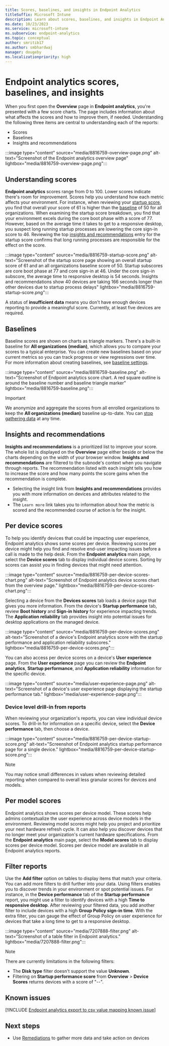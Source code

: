 ```yaml
---
title: Scores, baselines, and insights in Endpoint Analytics
titleSuffix: Microsoft Intune
description: Learn about scores, baselines, and insights in Endpoint Analytics
ms.date: 10/23/2023
ms.service: microsoft-intune
ms.subservice: endpoint-analytics
ms.topic: conceptual
author: smritib17
ms.author: smbhardwaj
manager: dougeby
ms.localizationpriority: high
---
```


# <a name="bkmk_device"></a> Endpoint analytics scores, baselines, and insights

When you first open the **Overview** page in **Endpoint analytics**, you're presented with a few score charts. The page includes information about what affects the scores and how to improve them, if needed. Understanding the following three items are central to understanding each of the reports:

- Scores
- Baselines
- Insights and recommendations

:::image type="content" source="media/8816759-overview-page.png" alt-text="Screenshot of the Endpoint analytics overview page" lightbox="media/8816759-overview-page.png":::

## Understanding scores

**Endpoint analytics** scores range from 0 to 100. Lower scores indicate there's room for improvement. Scores help you understand how each metric affects your environment. For instance, when reviewing your [startup score](startup-performance.md), you find that overall your score of 61 is higher than the [baseline](#baselines) of 50 for all organizations. When examining the startup score breakdown, you find that your environment excels during the core boot phase with a score of 77. However, based on the average time it takes to get to a responsive desktop, you suspect long running startup processes are lowering the core sign-in score to 46. Reviewing the top [insights and recommendations](#bkmk_insights) entry for the startup score confirms that long running processes are responsible for the effect on the score.

:::image type="content" source="media/8816759-startup-score.png" alt-text="Screenshot of the startup score page showing an overall startup score of 61 and an all organizations baseline score of 50. Startup subscores are core boot phase at 77 and core sign-in at 46. Under the core sign-in subscore, the average time to responsive desktop is 54 seconds. Insights and recommendations show 40 devices are taking 166 seconds longer than other devices due to startup process delays" lightbox="media/8816759-startup-score.png":::

A status of **insufficient data** means you don't have enough devices reporting to provide a meaningful score. Currently, at least five devices are required.

## Baselines

Baseline scores are shown on charts as triangle markers. There's a built-in baseline for **All organizations (median)**, which allows you to compare your scores to a typical enterprise. You can create new baselines based on your current metrics so you can track progress or view regressions over time. For more information about creating baselines, see [baseline settings](settings.md#bkmk_baselines).

:::image type="content" source="media/8816759-baseline.png" alt-text="Screenshot of Endpoint analytics score chart. A red square outline is around the baseline number and baseline triangle marker" lightbox="media/8816759-baseline.png":::

> [!IMPORTANT]
> We anonymize and aggregate the scores from all enrolled organizations to keep the **All organizations (median)** baseline up-to-date. You can [stop gathering data](data-collection.md#bkmk_stop) at any time.

## <a name="bkmk_insights"></a> Insights and recommendations

**Insights and recommendations** is a prioritized list to improve your score. The whole list is displayed on the **Overview** page either beside or below the charts depending on the width of your browser window. **Insights and recommendations** are filtered to the subnode's context when you navigate through reports. The recommendation listed with each insight tells you how to increase the score and how many points the score gains when the recommendation is complete.

- Selecting the insight link from **Insights and recommendations** provides you with more information on devices and attributes related to the insight.
- The `Learn more` link takes you to information about how the metric is scored and the recommended course of action is for the insight.  

## <a name="bkmk_per-device"></a> Per device scores
<!--IN8462182-->
To help you identify devices that could be impacting user experience, Endpoint analytics shows some scores per device. Reviewing scores per device might help you find and resolve end-user impacting issues before a call is made to the help desk. From the **Endpoint analytics** main page, select the **Device scores** tab to display individual device scores. Sorting by scores can assist you in finding devices that might need attention.

:::image type="content" source="media/8816759-per-device-scores-chart.png" alt-text="Screenshot of Endpoint analytics device scores chart from the overview page." lightbox="media/8816759-per-device-scores-chart.png":::

Selecting a device from the **Devices scores** tab loads a device page that gives you more information. From the device's **Startup performance** tab, review **Boot history** and **Sign-in history** for experience impacting trends. The **Application reliability** tab provides insight into potential issues for desktop applications on the managed device.

:::image type="content" source="media/8816759-per-device-scores.png" alt-text="Screenshot of a device's Endpoint analytics score with the startup performance and application reliability subscores." lightbox="media/8816759-per-device-scores.png":::

You can also access per device scores on a device's **User experience** page. From the **User experience** page you can review the **Endpoint analytics**, **Startup performance**, and **Application reliability** information for the specific device.

:::image type="content" source="media/user-experience-page.png" alt-text="Screenshot of a device's user experience page displaying the startup performance tab." lightbox="media/user-experience-page.png":::

### <a name="bkmk_drill-in"></a> Device level drill-in from reports

When reviewing your organization's reports, you can view individual device scores. To drill-in for information on a specific device, select the **Device performance** tab, then choose a device.

:::image type="content" source="media/8816759-per-device-startup-score.png" alt-text="Screenshot of Endpoint analytics startup performance page for a single device." lightbox="media/8816759-per-device-startup-score.png":::

> [!NOTE]
> You may notice small differences in values when reviewing detailed reporting when compared to overall less granular scores for devices and models.

## <a name="bkmk_model"></a> Per model scores
<!--IN14439211-->
Endpoint analytics shows scores per device model. These scores help admins contextualize the user experience across device models in the environment. Reviewing model scores might help you project and prioritize your next hardware refresh cycle. It can also help you discover devices that no longer meet your organization's current hardware specifications. From the **Endpoint analytics** main page, select the **Model scores** tab to display scores per device model. Scores per device model are available in all Endpoint analytics reports.

## Filter reports
<!--7207888-->
Use the **Add filter** option on tables to display items that match your criteria. You can add more filters to drill further into your data. Using filters enables you to discover trends in your environment or spot potential issues. For instance, in the **Device performance** tab of the **Startup performance** report, you might use a filter to identify devices with a high **Time to responsive desktop**. After reviewing your filtered data, you add another filter to include devices with a high **Group Policy sign-in time**. With the extra filter, you can gauge the effect of Group Policy on user experience for devices that take a long time to get to a responsive desktop.

:::image type="content" source="media/7207888-filter.png" alt-text="Screenshot of a table filter in Endpoint analytics." lightbox="media/7207888-filter.png":::

> [!NOTE]
> There are currently limitations in the following filters:
> - The **Disk type** filter doesn't support the value **Unknown**<!--12829141-->. 
> - Filtering on **Startup performance score** from **Overview** > **Device Scores** returns devices with a score of "--". <!--12829158-->

## Known issues

[!INCLUDE [Endpoint analytics export to csv value mapping known issue](includes/known-issue-csv-mapping.md)]

## Next steps

- Use [Remediations](../intune-service/fundamentals/remediations.md) to gather more data and take action on devices

